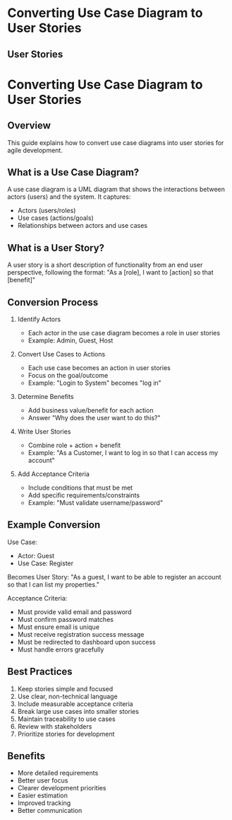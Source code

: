 # Converting Use Case Diagram to User Stories

## User Stories
# Converting Use Case Diagram to User Stories

## Overview
This guide explains how to convert use case diagrams into user stories for agile development.

## What is a Use Case Diagram?

A use case diagram is a UML diagram that shows the interactions between actors (users) and the system. It captures:
- Actors (users/roles)
- Use cases (actions/goals)
- Relationships between actors and use cases

## What is a User Story? 
A user story is a short description of functionality from an end user perspective, following the format:
"As a [role], I want to [action] so that [benefit]"

## Conversion Process

1. Identify Actors
   - Each actor in the use case diagram becomes a role in user stories
   - Example: Admin, Guest, Host

2. Convert Use Cases to Actions
   - Each use case becomes an action in user stories
   - Focus on the goal/outcome
   - Example: "Login to System" becomes "log in"

3. Determine Benefits
   - Add business value/benefit for each action
   - Answer "Why does the user want to do this?"

4. Write User Stories
   - Combine role + action + benefit
   - Example: "As a Customer, I want to log in so that I can access my account"

5. Add Acceptance Criteria
   - Include conditions that must be met
   - Add specific requirements/constraints
   - Example: "Must validate username/password"

## Example Conversion

Use Case:

- Actor: Guest
- Use Case: Register

Becomes User Story:
"As a guest, I want to be able to register an account so that I can list my properties."

Acceptance Criteria:

- Must provide valid email and password
- Must confirm password matches
- Must ensure email is unique
- Must receive registration success message
- Must be redirected to dashboard upon success
- Must handle errors gracefully

## Best Practices

1. Keep stories simple and focused
2. Use clear, non-technical language
3. Include measurable acceptance criteria
4. Break large use cases into smaller stories
5. Maintain traceability to use cases
6. Review with stakeholders
7. Prioritize stories for development

## Benefits

- More detailed requirements
- Better user focus
- Clearer development priorities
- Easier estimation
- Improved tracking
- Better communication